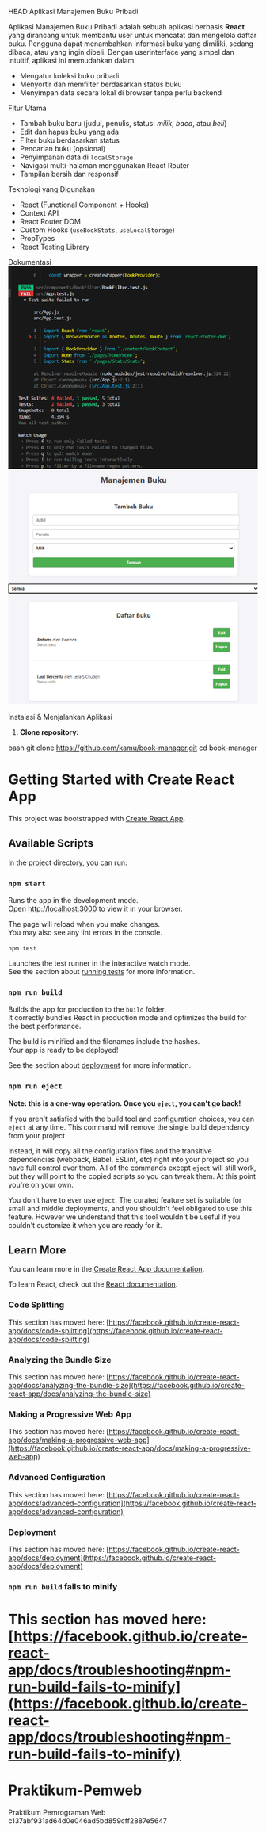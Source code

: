 HEAD
Aplikasi Manajemen Buku Pribadi

Aplikasi Manajemen Buku Pribadi adalah sebuah aplikasi berbasis **React** yang dirancang untuk membantu user untuk mencatat dan mengelola daftar buku. Pengguna dapat menambahkan informasi buku yang dimiliki, sedang dibaca, atau yang ingin dibeli. Dengan userinterface yang simpel dan intuitif, aplikasi ini memudahkan dalam:

- Mengatur koleksi buku pribadi
- Menyortir dan memfilter berdasarkan status buku
- Menyimpan data secara lokal di browser tanpa perlu backend



Fitur Utama

- Tambah buku baru (judul, penulis, status: *milik*, *baca*, atau *beli*)
- Edit dan hapus buku yang ada
- Filter buku berdasarkan status
- Pencarian buku (opsional)
- Penyimpanan data di `localStorage`
- Navigasi multi-halaman menggunakan React Router
- Tampilan bersih dan responsif


Teknologi yang Digunakan

- React (Functional Component + Hooks)
- Context API
- React Router DOM
- Custom Hooks (`useBookStats`, `useLocalStorage`)
- PropTypes
- React Testing Library

Dokumentasi
![Hasil Test](public/images/testing.png)
![Screenshot](public/images/bookmanager.png)

Instalasi & Menjalankan Aplikasi

1. **Clone repository:**

bash
git clone https://github.com/kamu/book-manager.git
cd book-manager


# Getting Started with Create React App

This project was bootstrapped with [Create React App](https://github.com/facebook/create-react-app).

## Available Scripts

In the project directory, you can run:

### `npm start`

Runs the app in the development mode.\
Open [http://localhost:3000](http://localhost:3000) to view it in your browser.

The page will reload when you make changes.\
You may also see any lint errors in the console.

 `npm test`

Launches the test runner in the interactive watch mode.\
See the section about [running tests](https://facebook.github.io/create-react-app/docs/running-tests) for more information.

### `npm run build`

Builds the app for production to the `build` folder.\
It correctly bundles React in production mode and optimizes the build for the best performance.

The build is minified and the filenames include the hashes.\
Your app is ready to be deployed!

See the section about [deployment](https://facebook.github.io/create-react-app/docs/deployment) for more information.

### `npm run eject`

**Note: this is a one-way operation. Once you `eject`, you can't go back!**

If you aren't satisfied with the build tool and configuration choices, you can `eject` at any time. This command will remove the single build dependency from your project.

Instead, it will copy all the configuration files and the transitive dependencies (webpack, Babel, ESLint, etc) right into your project so you have full control over them. All of the commands except `eject` will still work, but they will point to the copied scripts so you can tweak them. At this point you're on your own.

You don't have to ever use `eject`. The curated feature set is suitable for small and middle deployments, and you shouldn't feel obligated to use this feature. However we understand that this tool wouldn't be useful if you couldn't customize it when you are ready for it.

## Learn More

You can learn more in the [Create React App documentation](https://facebook.github.io/create-react-app/docs/getting-started).

To learn React, check out the [React documentation](https://reactjs.org/).

### Code Splitting

This section has moved here: [https://facebook.github.io/create-react-app/docs/code-splitting](https://facebook.github.io/create-react-app/docs/code-splitting)

### Analyzing the Bundle Size

This section has moved here: [https://facebook.github.io/create-react-app/docs/analyzing-the-bundle-size](https://facebook.github.io/create-react-app/docs/analyzing-the-bundle-size)

### Making a Progressive Web App

This section has moved here: [https://facebook.github.io/create-react-app/docs/making-a-progressive-web-app](https://facebook.github.io/create-react-app/docs/making-a-progressive-web-app)

### Advanced Configuration

This section has moved here: [https://facebook.github.io/create-react-app/docs/advanced-configuration](https://facebook.github.io/create-react-app/docs/advanced-configuration)

### Deployment

This section has moved here: [https://facebook.github.io/create-react-app/docs/deployment](https://facebook.github.io/create-react-app/docs/deployment)

### `npm run build` fails to minify

This section has moved here: [https://facebook.github.io/create-react-app/docs/troubleshooting#npm-run-build-fails-to-minify](https://facebook.github.io/create-react-app/docs/troubleshooting#npm-run-build-fails-to-minify)
=======
# Praktikum-Pemweb
Praktikum Pemrograman Web
c137abf931ad64d0e046ad5bd859cff2887e5647
